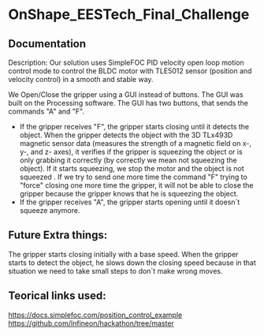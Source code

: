 # OnShape_EESTech_Final_Challenge

## Documentation
Description:
	Our solution uses SimpleFOC PID velocity open loop motion control mode to control the BLDC motor with TLE5012 sensor (position and velocity control) in a smooth and stable way.

We Open/Close the gripper using a GUI instead of buttons. The GUI was built on the Processing software. The GUI has two buttons, that sends the commands "A" and "F".

- If the gripper receives "F", the gripper starts closing until it detects the object. When the gripper detects the object with the 3D TLx493D magnetic sensor data (measures the strength of a magnetic field on x-, y-, and z- axes), it verifies if the gripper is squeezing the object or is only grabbing it correctly (by correctly we mean not squeezing the object). If it starts squeezing, we stop the motor and the object is not squeezed . If we try to send one more time the command "F" trying to "force" closing one more time the gripper, it will not be able to close the gripper because the gripper knows that he is squeezing the object. 
- If the gripper receives "A", the gripper starts opening until it doesn´t squeeze anymore.


## Future Extra things:
The gripper starts closing initially with a base speed. When the gripper starts to detect the object, he slows down the closing speed because in that situation we need to take small steps to don´t make wrong moves.

## Teorical links used:
https://docs.simplefoc.com/position_control_example
https://github.com/Infineon/hackathon/tree/master
